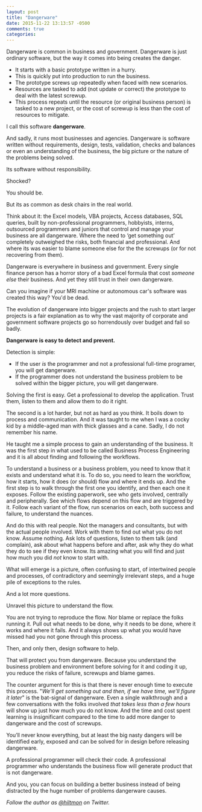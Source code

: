 ```yaml
---
layout: post
title: "Dangerware"
date: 2015-11-22 13:13:57 -0500
comments: true
categories: 
---
```


Dangerware is common in business and government. Dangerware is just ordinary software, but the way it comes into being creates the danger.

* It starts with a basic prototype written in a hurry.
* This is quickly put into production to run the business.
* The prototype screws up repeatedly when faced with new scenarios.
* Resources are tasked to add (not update or correct) the prototype to deal with the latest screwup.
* This process repeats until the resource (or original business person) is tasked to a new project, or the cost of screwup is less than the cost of resources to mitigate.

I call this software **dangerware**.

And sadly, it runs most businesses and agencies. Dangerware is software written without requirements, design, tests, validation, checks and balances or even an understanding of the business, the big picture or the nature of the problems being solved.

Its software without responsibility.

Shocked?

You should be.

But its as common as desk chairs in the real world.

Think about it: the Excel models, VBA projects, Access databases, SQL queries, built by non-professional programmers, hobbyists, interns, outsourced programmers and juniors that control and manage your business are all dangerware. Where the need to ‘get something out’ completely outweighed the risks, both financial and professional. And where its was easier to blame someone else for the the screwups (or for not recovering from them).

Dangerware is everywhere in business and government. Every single finance person has a horror story of a bad Excel formula that cost *someone else* their business. And yet they still trust in their own dangerware.

Can you imagine if your MRI machine or autonomous car's software was created this way? You'd be dead.

The evolution of dangerware into bigger projects and the rush to start larger projects is a fair explanation as to why the vast majority of corporate and government software projects go so horrendously over budget and fail so badly.

**Dangerware is easy to detect and prevent.**

Detection is simple:

* If the user *is* the programmer and not a professional full-time programer, you will get dangerware.
* If the programmer does not understand the business problem to be solved within the bigger picture, you will get dangerware.

Solving the first is easy. Get a professional to develop the application. Trust them, listen to them and allow them to do it right.

The second is a lot harder, but not as hard as you think. It boils down to process and communication. And it was taught to me when I was a cocky kid by a middle-aged man with thick glasses and a cane. Sadly, I do not remember his name.

He taught me a simple process to gain an understanding of the business. It was the first step in what used to be called Business Process Engineering and it is all about finding and following the workflows.

To understand a business or a business problem, you need to know that it exists and understand what it is. To do so, you need to learn the workflow, how it starts, how it does (or should) flow and where it ends up. And the first step is to walk through the first one you identify, and then each one it exposes. Follow the existing paperwork, see who gets involved, centrally and peripherally. See which flows depend on this flow and are triggered by it. Follow each variant of the flow, run scenarios on each, both success and failure, to understand the nuances.

And do this with real people. Not the managers and consultants, but with the actual people involved. Work with them to find out what you do not know. Assume nothing. Ask lots of questions, listen to them talk (and complain), ask about what happens before and after, ask why they do what they do to see if they even know. Its amazing what you will find and just how much you did *not* know to start with.

What will emerge is a picture, often confusing to start, of intertwined people and processes, of contradictory and seemingly irrelevant steps, and a huge pile of exceptions to the rules.

And a lot more questions.

Unravel this picture to understand the flow.

You are not trying to reproduce the flow. Nor blame or replace the folks running it. Pull out what needs to be done, why it needs to be done, where it works and where it fails. And it always shows up what you would have missed had you not gone through this process.

Then, and only then, design software to help.

That will protect you from dangerware. Because you understand the business problem and environment before solving for it and coding it up, you reduce the risks of failure, screwups and blame games.

The counter argument for this is that there is never enough time to execute this process. "*We'll get something out and then, if we have time, we'll figure it later*" is the bat-signal of dangerware. Even a single walkthrough and a few conversations with the folks involved *that takes less than a few hours* will show up just how much you do not know. And the time and cost spent learning is insignificant compared to the time to add more danger to dangerware and the cost of screwups.

You’ll never know everything, but at least the big nasty dangers will be identified early, exposed and can be solved for in design before releasing dangerware.

A professional programmer will check their code. A professional programmer who understands the business flow will generate product that is not dangerware.

And you, you can focus on building a better business instead of being distracted by the huge number of problems dangerware causes.

*Follow the author as [@hiltmon](http://twitter.com/hiltmon) on Twitter.*